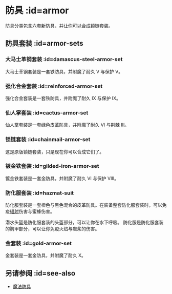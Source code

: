 # 防具 :id=armor

防具分类包含六套新防具，并让你可以合成锁链套装。

## 防具套装 :id=armor-sets

### 大马士革钢套装 :id=damascus-steel-armor-set

大马士革钢套装是一套铁防具，并附魔了耐久 V 与保护 V。

### 强化合金套装 :id=reinforced-armor-set

强化合金套装是一套铁防具，并附魔了耐久 IX 与保护 IX。

### 仙人掌套装 :id=cactus-armor-set

仙人掌套装是一套绿色皮革防具，并附魔了耐久 VI 与荆棘 III。

### 锁链套装 :id=chainmail-armor-set

这是原版锁链套装，只是现在你可以合成它们了。

### 镀金铁套装 :id=gilded-iron-armor-set

镀金铁套装是一套金防具，并附魔了耐久 VI 与保护 VIII。

### 防化服套装 :id=hazmat-suit

防化服套装是一套橙色与黑色混合的皮革防具。在装备整套防化服套装时，可以免疫[辐射](/Radiation)伤害与蜜蜂伤害。

潜水头盔是防化服套装的头盔部分，可以让你在水下呼吸。
防化服是防化服套装的胸甲部分，可以让你免疫火焰与岩浆的伤害。

### 金套装 :id=gold-armor-set

金套装是一套金防具，并附魔了耐久 X。

## 另请参阅 :id=see-also

* [魔法防具](/Magical-Armor)
